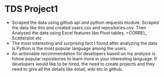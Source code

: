 # TDS Project1
- Scraped the data using github api and python requests module. 
  Scraped the data like this and created users.csv and repositories.csv. Then Analysed the data using Excel features like Pivot tables, =CORREL, Scatterplot etc
- The most interesting and surprising fact I found after analyzing the data is Python is the most popular language among the users.
- An actionable recommendation for developers based on my analysis is follow popular repositories to learn more in your interesting language. If developers would like to be hired, the need to create projects and they need to give all the details like email, wiki etc in github.



